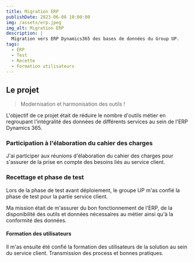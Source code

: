 ```yaml
---
title: Migration ERP
publishDate: 2023-06-08 10:00:00
img: /assets/erp.jpeg
img_alt: Migration ERP
description: |
  Migration vers ERP Dynamics365 des bases de données du Group UP.
tags:
  - ERP
  - Test
  - Recette
  - Formation utilisateurs
---
```


## Le projet

> Modernisation et harmonisation des outils !

L'objectif de ce projet était de réduire le nombre d'outils métier en regroupant l'intégralité des données de différents services au sein de l'ERP Dynamics 365.

### Participation à l'élaboration du cahier des charges

J'ai participer aux réunions d'élaboration du cahier des charges pour s'assurer de la prise en compte des besoins liés au service client.

### Recettage et phase de test

Lors de la phase de test avant déploiement, le groupe UP m'as confié la phase de test pour la partie service client.

Ma mission était de m'assurer du bon fonctionnement de l'ERP, de la disponibilité des outils et données nécessaires au métier ainsi qu'à la conformité des données. 

#### Formation des utilisateurs

Il m'as ensuite été confié la formation des utilisateurs de la solution au sein du service client.
Transmission des process et bonnes pratiques.